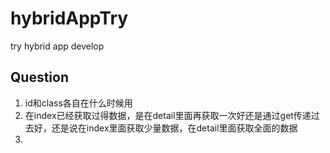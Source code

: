 # hybridAppTry
try hybrid app develop
## Question
1. id和class各自在什么时候用
2. 在index已经获取过得数据，是在detail里面再获取一次好还是通过get传递过去好，还是说在index里面获取少量数据，在detail里面获取全面的数据
3. 
